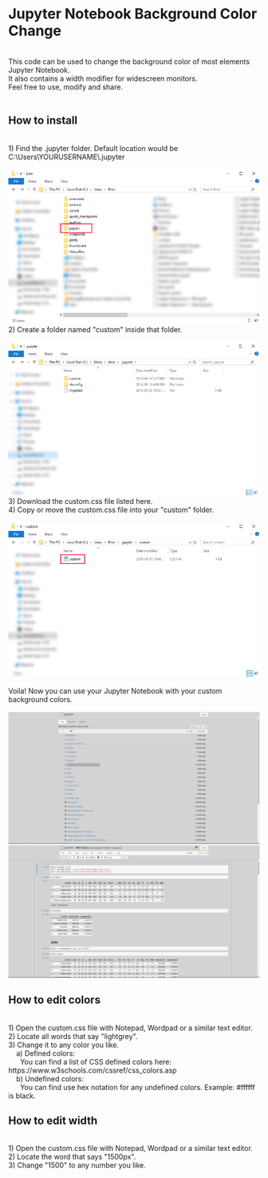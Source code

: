 <h1>Jupyter Notebook Background Color Change</h1><br>
This code can be used to change the background color of most elements Jupyter Notebook.<br>
It also contains a width modifier for widescreen monitors.<br>
Feel free to use, modify and share.<br><br>
<h2>How to install</h2><br>
1) Find the .jupyter folder. Default location would be C:\Users\YOURUSERNAME\.jupyter<br><br>
<img src="https://github.com/EmirKorkutUnal/JB/blob/master/Screenshots/Location.jpg"><br>
2) Create a folder named "custom" inside that folder.<br><br>
<img src="https://github.com/EmirKorkutUnal/JB/blob/master/Screenshots/Custom Folder.jpg"><br>
3) Download the custom.css file listed here.<br>
4) Copy or move the custom.css file into your "custom" folder.<br><br>
<img src="https://github.com/EmirKorkutUnal/JB/blob/master/Screenshots/File.jpg"><br><br>
Voila! Now you can use your Jupyter Notebook with your custom background colors.<br><br>
<img src="https://github.com/EmirKorkutUnal/JB/blob/master/Screenshots/SS1.jpg"><br>
<img src="https://github.com/EmirKorkutUnal/JB/blob/master/Screenshots/SS2.jpg"><br>

<h2>How to edit colors</h2><br>
1) Open the custom.css file with Notepad, Wordpad or a similar text editor.<br>
2) Locate all words that say "lightgrey".<br>
3) Change it to any color you like.<br>
&nbsp&nbsp&nbsp&nbspa) Defined colors:<br>
&nbsp&nbsp&nbsp&nbsp&nbsp&nbspYou can find a list of CSS defined colors here: https://www.w3schools.com/cssref/css_colors.asp<br>
&nbsp&nbsp&nbsp&nbspb) Undefined colors:<br>
&nbsp&nbsp&nbsp&nbsp&nbsp&nbspYou can find use hex notation for any undefined colors. Example: #ffffff is black.<br>

<h2>How to edit width</h2><br>
1) Open the custom.css file with Notepad, Wordpad or a similar text editor.<br>
2) Locate the word that says "1500px".<br>
3) Change "1500" to any number you like.<br>
